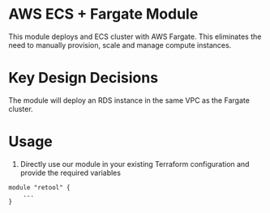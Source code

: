 # AWS ECS + Fargate Module

This module deploys and ECS cluster with AWS Fargate. This eliminates the need to manually provision, scale and manage compute instances.

# Key Design Decisions

The module will deploy an RDS instance in the same VPC as the Fargate cluster.

# Usage

1. Directly use our module in your existing Terraform configuration and provide the required variables

```
module "retool" {
    ...
}
```
